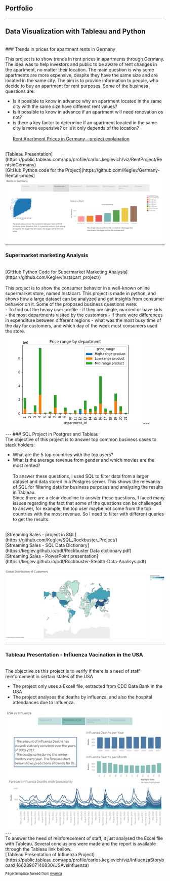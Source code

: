 ## Portfolio

---

## Data Visualization with Tableau and Python 
<br>
### Trends in prices for apartment rents in Germany

This project is to show trends in rent prices in apartments through Germany. <br>
The idea was to help investors and public to be aware of rent changes in the apartment, no matter their location. The main question is why some apartments are more expensive, despite they have the same size and are located in the same city. The aim is to provide information to people, who decide to buy an apartment for rent purposes. Some of the business questions are:
<br>
- Is it possible to know in advance why an apartment located in the same city with the same size have different rent values?
- Is it possible to know in advance if an apartment will need renovation os not?
- is there a key factor to determine if an apartment located in the same city is more expensive? or is it only depends of the location?
<br><br>
[Rent Apartment Prices in Germany - project explanation](/sample_page)
<br>
[Tableau Presentation](https://public.tableau.com/app/profile/carlos.keglevich/viz/RentProject/RentsinGermany)
<br>
[GitHub Python code for the Project](https://github.com/Keglev/Germany-Rental-prices)
<br>
<img src="images/Rents in Germany (1).png?raw=true"/>
<br>



---
### Supermarket marketing Analysis
<br>
[GitHub Python Code for Supermarket Marketing Analysis](https://github.com/Keglev/Instacart_project/)
<br>
<br>
This project is to show the consumer behavior in a well-known online supermarket store, named Instacart. This project is made in python, and shows how a large dataset can be analyzed and get insights from consumer behavior on it. Some of the proposed business questions were:
<br>
- To find out the heavy user profile - if they are single, married or have kids
- the most departments visited by the customers
- if there were differences in expenditure between different regions
- what was the most busy time of the day for customers, and which day of the week most consumers used the store. 
<br>
<img src="images/ex4_10_bar_dep_price.png?raw=true"/>
---
<br><br>
---
### SQL Project in Postgres and Tableau
<br>
The objective of this project is to answer top common business cases to stack holders:

- What are the 5 top countries with the top users?
- What is the average revenue from gender and which movies are the most rented?
<br><br>
To answer these questions, I used SQL to filter data from a larger dataset and data stored in a Postgres server. This shows the relevancy of SQL for filtering data for business purposes and analyzing the results in Tableau.<br>
Since there are a clear deadline to answer these questions, I faced many issues regarding the fact that some of the questions can be challenged to answer, for example, the top user maybe not come from the top countries with the most revenue. So I need to filter with different queries to get the results. 

<br>
[Streaming Sales - project in SQL](https://github.com/Keglev/SQL_Rockbuster_Project/)
<br>
[Streaming Sales - SQL Data Dictionary](https://keglev.github.io/pdf/Rockbuster Data dictionary.pdf)
<br>
[Streaming Sales - PowerPoint presentation](https://keglev.github.io/pdf/Rockbuster-Stealth-Data-Analisys.pdf)
<br>
<br>
<img src="images/Global Distribution of Customers.png?raw=true"/>

---
### Tableau Presentation - Influenza Vacination in the USA
<br>
The objective os this project is to verify if there is a need of staff reinforcement in certain states of the USA

- The project only uses a Excell file, extracted from CDC Data Bank in the USA
- The project analyses the deaths by influenza, and also the hospital attendances due to Influenza.

<img src="images/USA vs Influenza.png"/>
---
<br>
To answer the need of reinforecement of staff, it just analysed the Excel file with Tableau. Several conclusions were made and the report is available through the Tableau link bellow.
<br>
[Tableau Presentation of Influenza Project](https://public.tableau.com/app/profile/carlos.keglevich/viz/InfluenzaStoryboard_16623907140830/USAvsInfluenza)





<p style="font-size:11px">Page template forked from <a href="https://github.com/evanca/quick-portfolio">evanca</a></p>
<!-- Remove above link if you don't want to attibute -->
